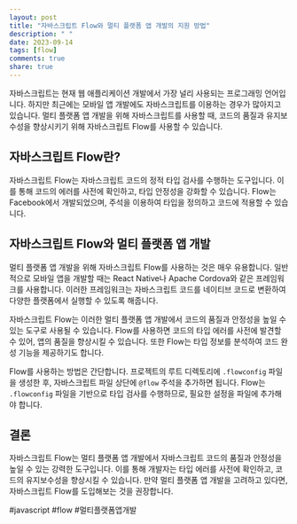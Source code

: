 ```yaml
---
layout: post
title: "자바스크립트 Flow와 멀티 플랫폼 앱 개발의 지원 방법"
description: " "
date: 2023-09-14
tags: [flow]
comments: true
share: true
---
```


자바스크립트는 현재 웹 애플리케이션 개발에서 가장 널리 사용되는 프로그래밍 언어입니다. 하지만 최근에는 모바일 앱 개발에도 자바스크립트를 이용하는 경우가 많아지고 있습니다. 멀티 플랫폼 앱 개발을 위해 자바스크립트를 사용할 때, 코드의 품질과 유지보수성을 향상시키기 위해 자바스크립트 Flow를 사용할 수 있습니다.

## 자바스크립트 Flow란?

자바스크립트 Flow는 자바스크립트 코드의 정적 타입 검사를 수행하는 도구입니다. 이를 통해 코드의 에러를 사전에 확인하고, 타입 안정성을 강화할 수 있습니다. Flow는 Facebook에서 개발되었으며, 주석을 이용하여 타입을 정의하고 코드에 적용할 수 있습니다.

## 자바스크립트 Flow와 멀티 플랫폼 앱 개발

멀티 플랫폼 앱 개발을 위해 자바스크립트 Flow를 사용하는 것은 매우 유용합니다. 일반적으로 모바일 앱을 개발할 때는 React Native나 Apache Cordova와 같은 프레임워크를 사용합니다. 이러한 프레임워크는 자바스크립트 코드를 네이티브 코드로 변환하여 다양한 플랫폼에서 실행할 수 있도록 해줍니다.

자바스크립트 Flow는 이러한 멀티 플랫폼 앱 개발에서 코드의 품질과 안정성을 높일 수 있는 도구로 사용될 수 있습니다. Flow를 사용하면 코드의 타입 에러를 사전에 발견할 수 있어, 앱의 품질을 향상시킬 수 있습니다. 또한 Flow는 타입 정보를 분석하여 코드 완성 기능을 제공하기도 합니다.

Flow를 사용하는 방법은 간단합니다. 프로젝트의 루트 디렉토리에 `.flowconfig` 파일을 생성한 후, 자바스크립트 파일 상단에 `@flow` 주석을 추가하면 됩니다. Flow는 `.flowconfig` 파일을 기반으로 타입 검사를 수행하므로, 필요한 설정을 파일에 추가해야 합니다.

## 결론

자바스크립트 Flow는 멀티 플랫폼 앱 개발에서 자바스크립트 코드의 품질과 안정성을 높일 수 있는 강력한 도구입니다. 이를 통해 개발자는 타입 에러를 사전에 확인하고, 코드의 유지보수성을 향상시킬 수 있습니다. 만약 멀티 플랫폼 앱 개발을 고려하고 있다면, 자바스크립트 Flow를 도입해보는 것을 권장합니다.

#javascript #flow #멀티플랫폼앱개발